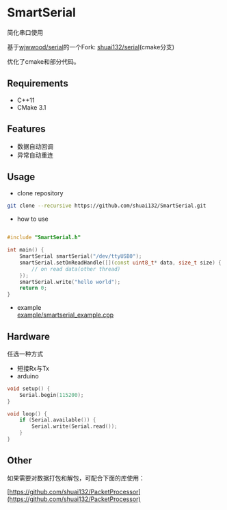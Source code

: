 # SmartSerial

简化串口使用

基于[wjwwood/serial](https://github.com/wjwwood/serial)的一个Fork: [shuai132/serial](https://github.com/shuai132/serial/tree/cmake)(cmake分支)

优化了cmake和部分代码。

## Requirements

* C++11
* CMake 3.1

## Features

* 数据自动回调
* 异常自动重连

## Usage

* clone repository
```bash
git clone --recursive https://github.com/shuai132/SmartSerial.git
```
* how to use
```cpp

#include "SmartSerial.h"

int main() {
    SmartSerial smartSerial("/dev/ttyUSB0");
    smartSerial.setOnReadHandle([](const uint8_t* data, size_t size) {
        // on read data(other thread)
    });
    smartSerial.write("hello world");
    return 0;
}
```
* example  
[example/smartserial_example.cpp](example/smartserial_example.cpp)

## Hardware

任选一种方式

* 短接Rx与Tx
* arduino
```cpp
void setup() {
    Serial.begin(115200);
}

void loop() {
    if (Serial.available()) {
        Serial.write(Serial.read());
    }
}                                         
```

## Other

如果需要对数据打包和解包，可配合下面的库使用：

[https://github.com/shuai132/PacketProcessor](https://github.com/shuai132/PacketProcessor)
